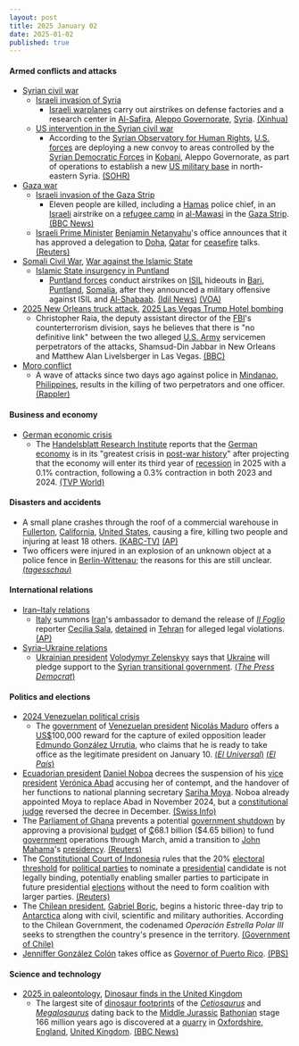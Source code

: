 ```yaml
---
layout: post
title: 2025 January 02
date: 2025-01-02
published: true
---
```



#### Armed conflicts and attacks

* [Syrian civil war](https://en.wikipedia.org/wiki/Syrian_civil_war "Syrian civil war")
  * [Israeli invasion of Syria](https://en.wikipedia.org/wiki/Israeli_invasion_of_Syria_%282024%E2%80%93present%29 "Israeli invasion of Syria (2024–present)")
    * [Israeli warplanes](https://en.wikipedia.org/wiki/Israeli_Air_Force "Israeli Air Force") carry out airstrikes on defense factories and a research center in [Al-Safira](https://en.wikipedia.org/wiki/Al-Safira "Al-Safira"), [Aleppo Governorate](https://en.wikipedia.org/wiki/Aleppo_Governorate "Aleppo Governorate"), [Syria](https://en.wikipedia.org/wiki/Syria "Syria"). [(Xinhua)](https://english.news.cn/20250103/755c955446c44a73a4034e7ca9c6efde/c.html)
  * [US intervention in the Syrian civil war](https://en.wikipedia.org/wiki/US_intervention_in_the_Syrian_civil_war "US intervention in the Syrian civil war")
    * According to the [Syrian Observatory for Human Rights](https://en.wikipedia.org/wiki/Syrian_Observatory_for_Human_Rights "Syrian Observatory for Human Rights"), [U.S. forces](https://en.wikipedia.org/wiki/United_States_Armed_Forces "United States Armed Forces") are deploying a new convoy to areas controlled by the [Syrian Democratic Forces](https://en.wikipedia.org/wiki/Syrian_Democratic_Forces "Syrian Democratic Forces") in [Kobani](https://en.wikipedia.org/wiki/Kobani "Kobani"), Aleppo Governorate, as part of operations to establish a new [US military base](https://en.wikipedia.org/wiki/List_of_American_military_installations "List of American military installations") in north-eastern Syria. [(SOHR)](https://www.syriahr.com/en/352729/)
* [Gaza war](https://en.wikipedia.org/wiki/Gaza_war "Gaza war")
  * [Israeli invasion of the Gaza Strip](https://en.wikipedia.org/wiki/Israeli_invasion_of_the_Gaza_Strip "Israeli invasion of the Gaza Strip")
    * Eleven people are killed, including a [Hamas](https://en.wikipedia.org/wiki/Hamas "Hamas") police chief, in an [Israeli](https://en.wikipedia.org/wiki/Israel "Israel") airstrike on a [refugee camp](https://en.wikipedia.org/wiki/Palestinian_refugee_camp "Palestinian refugee camp") in [al-Mawasi](https://en.wikipedia.org/wiki/Al-Mawasi%2C_Rafah "Al-Mawasi, Rafah") in the [Gaza Strip](https://en.wikipedia.org/wiki/Gaza_Strip "Gaza Strip"). [(BBC News)](https://www.bbc.com/news/articles/cq62dver40yo)
  * [Israeli Prime Minister](https://en.wikipedia.org/wiki/Prime_Minister_of_Israel "Prime Minister of Israel") [Benjamin Netanyahu](https://en.wikipedia.org/wiki/Benjamin_Netanyahu "Benjamin Netanyahu")'s office announces that it has approved a delegation to [Doha](https://en.wikipedia.org/wiki/Doha "Doha"), [Qatar](https://en.wikipedia.org/wiki/Qatar "Qatar") for [ceasefire](https://en.wikipedia.org/wiki/Ceasefire "Ceasefire") talks. [(Reuters)](https://www.reuters.com/world/middle-east/israeli-delegation-resume-ceasefire-talks-doha-pms-office-says-2025-01-02/)
* [Somali Civil War](https://en.wikipedia.org/wiki/Somali_Civil_War_%282009%E2%80%93present%29 "Somali Civil War (2009–present)"), [War against the Islamic State](https://en.wikipedia.org/wiki/War_against_the_Islamic_State "War against the Islamic State")
  * [Islamic State insurgency in Puntland](https://en.wikipedia.org/wiki/Islamic_State_insurgency_in_Puntland "Islamic State insurgency in Puntland")
    * [Puntland forces](https://en.wikipedia.org/wiki/Puntland_Security_Force "Puntland Security Force") conduct airstrikes on [ISIL](https://en.wikipedia.org/wiki/Islamic_State_%E2%80%93_Somalia_Province "Islamic State – Somalia Province") hideouts in [Bari](https://en.wikipedia.org/wiki/Bari%2C_Somalia "Bari, Somalia"), [Puntland](https://en.wikipedia.org/wiki/Puntland "Puntland"), [Somalia](https://en.wikipedia.org/wiki/Somalia "Somalia"), after they announced a military offensive against ISIL and [Al-Shabaab](https://en.wikipedia.org/wiki/Al-Shabaab_%28militant_group%29 "Al-Shabaab (militant group)"). [(Idil News)](https://www.idilnews.com/puntland-forces-conduct-airstrikes-on-isis-positions-in-bari-region/) [(VOA)](https://www.voasomali.com/a/puntland-oo-sheegatay-duqeyn-ka-dhan-ah-daacish/7922007.html)
* [2025 New Orleans truck attack](https://en.wikipedia.org/wiki/2025_New_Orleans_truck_attack "2025 New Orleans truck attack"), [2025 Las Vegas Trump Hotel bombing](https://en.wikipedia.org/wiki/Trump_International_Hotel_Las_Vegas_Tesla_Cybertruck_explosion "Trump International Hotel Las Vegas Tesla Cybertruck explosion")
  * Christopher Raia, the deputy assistant director of the [FBI](https://en.wikipedia.org/wiki/FBI "FBI")'s counterterrorism division, says he believes that there is "no definitive link" between the two alleged [U.S. Army](https://en.wikipedia.org/wiki/United_States_Armed_Forces "United States Armed Forces") servicemen perpetrators of the attacks, Shamsud-Din Jabbar in New Orleans and Matthew Alan Livelsberger in Las Vegas. [(BBC)](https://www.bbc.com/news/articles/crl378x8nnjo)
* [Moro conflict](https://en.wikipedia.org/wiki/Moro_conflict "Moro conflict")
  * A wave of attacks since two days ago against police in [Mindanao](https://en.wikipedia.org/wiki/Mindanao "Mindanao"), [Philippines](https://en.wikipedia.org/wiki/Philippines "Philippines"), results in the killing of two perpetrators and one officer. [(Rappler)](https://www.rappler.com/philippines/mindanao/attacks-cops-new-year-eve-december-31-2024/)

#### Business and economy

* [German economic crisis](https://en.wikipedia.org/wiki/German_economic_crisis_%282022%E2%80%93present%29 "German economic crisis (2022–present)")
  * The [Handelsblatt Research Institute](https://en.wikipedia.org/wiki/Handelsblatt "Handelsblatt") reports that the [German economy](https://en.wikipedia.org/wiki/Economy_of_Germany "Economy of Germany") is in its "greatest crisis in [post-war history](https://en.wikipedia.org/wiki/History_of_Germany_%281990%E2%80%93present%29 "History of Germany (1990–present)")" after projecting that the economy will enter its third year of [recession](https://en.wikipedia.org/wiki/Recession "Recession") in 2025 with a 0.1% contraction, following a 0.3% contraction in both 2023 and 2024. [(TVP World)](https://tvpworld.com/84331034/german-recession-projected-to-enter-its-third-year)

#### Disasters and accidents

* A small plane crashes through the roof of a commercial warehouse in [Fullerton](https://en.wikipedia.org/wiki/Fullerton%2C_California "Fullerton, California"), [California](https://en.wikipedia.org/wiki/California "California"), [United States](https://en.wikipedia.org/wiki/United_States "United States"), causing a fire, killing two people and injuring at least 18 others. [(KABC-TV)](https://abc7.com/post/small-plane-crashes-fullerton-resulting-4-alarm-fire-police-say/15742833/) [(AP)](https://apnews.com/article/california-plane-crash-fullerton-08ec23f1c117be7bc07fc9b8f4064f91)
* Two officers were injured in an explosion of an unknown object at a police fence in [Berlin-Wittenau](https://en.wikipedia.org/wiki/Berlin-Wittenau "Berlin-Wittenau"); the reasons for this are still unclear. [(*tagesschau*)](https://www.tagesschau.de/inland/regional/berlin/polizisten-explosion-verletzungen-berlin-100.html)

#### International relations

* [Iran–Italy relations](https://en.wikipedia.org/wiki/Iran%E2%80%93Italy_relations "Iran–Italy relations")
  * [Italy](https://en.wikipedia.org/wiki/Italy "Italy") summons [Iran](https://en.wikipedia.org/wiki/Iran "Iran")'s ambassador to demand the release of *[Il Foglio](https://en.wikipedia.org/wiki/Il_Foglio "Il Foglio")* reporter [Cecilia Sala](https://en.wikipedia.org/wiki/Cecilia_Sala "Cecilia Sala"), [detained](https://en.wikipedia.org/wiki/List_of_foreign_nationals_detained_in_Iran "List of foreign nationals detained in Iran") in [Tehran](https://en.wikipedia.org/wiki/Tehran "Tehran") for alleged legal violations. [(AP)](https://apnews.com/article/italy-iran-journalist-arrest-ambassador-6656e7f9df9db8b7216a180d69dde52c)
* [Syria–Ukraine relations](https://en.wikipedia.org/wiki/Syria%E2%80%93Ukraine_relations "Syria–Ukraine relations")
  * [Ukrainian president](https://en.wikipedia.org/wiki/President_of_Ukraine "President of Ukraine") [Volodymyr Zelenskyy](https://en.wikipedia.org/wiki/Volodymyr_Zelenskyy "Volodymyr Zelenskyy") says that [Ukraine](https://en.wikipedia.org/wiki/Ukraine "Ukraine") will pledge support to the [Syrian transitional government](https://en.wikipedia.org/wiki/First_Syrian_transitional_government "First Syrian transitional government"). [(*The Press Democrat*)](https://www.pressdemocrat.com/article/news/middle-east-latest-ukraine-pledges-support-for-a-new-syria-once-a-key-rus/)

#### Politics and elections

* [2024 Venezuelan political crisis](https://en.wikipedia.org/wiki/2024_Venezuelan_political_crisis "2024 Venezuelan political crisis")
  * The [government](https://en.wikipedia.org/wiki/Government_of_Venezuela "Government of Venezuela") of [Venezuelan president](https://en.wikipedia.org/wiki/President_of_Venezuela "President of Venezuela") [Nicolás Maduro](https://en.wikipedia.org/wiki/Nicol%C3%A1s_Maduro "Nicolás Maduro") offers a [US$](https://en.wikipedia.org/wiki/United_States_dollar "United States dollar")100,000 reward for the capture of exiled opposition leader [Edmundo González Urrutia](https://en.wikipedia.org/wiki/Edmundo_Gonz%C3%A1lez_Urrutia "Edmundo González Urrutia"), who claims that he is ready to take office as the legitimate president on January 10. [(*El Universal*)](https://www.eluniversal.com/politica/198116/gobierno-nacional-ofrece-recompensa-de-100000-por-la-captura-de-edmundo-gonzalez-urrutia) [(*El País*)](https://elpais.com/america/2024-11-25/edmundo-gonzalez-asegura-que-tomara-posesion-como-presidente-el-10-de-enero-en-caracas.html)
* [Ecuadorian president](https://en.wikipedia.org/wiki/President_of_Ecuador "President of Ecuador") [Daniel Noboa](https://en.wikipedia.org/wiki/Daniel_Noboa "Daniel Noboa") decrees the suspension of his [vice president](https://en.wikipedia.org/wiki/Vice_President_of_Ecuador "Vice President of Ecuador") [Verónica Abad](https://en.wikipedia.org/wiki/Ver%C3%B3nica_Abad "Verónica Abad") accusing her of contempt, and the handover of her functions to national planning secretary [Sariha Moya](https://en.wikipedia.org/wiki/Sariha_Moya "Sariha Moya"). Noboa already appointed Moya to replace Abad in November 2024, but a [constitutional judge](https://en.wikipedia.org/wiki/Constitutional_Court_of_Ecuador "Constitutional Court of Ecuador") reversed the decree in December. [(Swiss Info)](https://www.swissinfo.ch/spa/noboa-vuelve-a-designar-vice-interina-de-ecuador-en-medio-de-pugna-con-abad/88668546)
* The [Parliament of Ghana](https://en.wikipedia.org/wiki/Parliament_of_Ghana "Parliament of Ghana") prevents a potential [government shutdown](https://en.wikipedia.org/wiki/Government_shutdown "Government shutdown") by approving a provisional [budget](https://en.wikipedia.org/wiki/Government_budget "Government budget") of [₵](https://en.wikipedia.org/wiki/Ghanaian_cedi "Ghanaian cedi")68.1 billion ($4.65 billion) to fund [government](https://en.wikipedia.org/wiki/Government_of_Ghana "Government of Ghana") operations through March, amid a transition to [John Mahama](https://en.wikipedia.org/wiki/John_Mahama "John Mahama")'s [presidency](https://en.wikipedia.org/wiki/Presidency_of_John_Mahama "Presidency of John Mahama"). [(Reuters)](https://www.reuters.com/world/africa/ghanas-parliament-passes-provisional-budget-averts-government-shutdown-2025-01-03/)
* The [Constitutional Court of Indonesia](https://en.wikipedia.org/wiki/Constitutional_Court_of_Indonesia "Constitutional Court of Indonesia") rules that the 20% [electoral threshold](https://en.wikipedia.org/wiki/Electoral_threshold "Electoral threshold") for [political parties](https://en.wikipedia.org/wiki/List_of_political_parties_in_Indonesia "List of political parties in Indonesia") to nominate a [presidential](https://en.wikipedia.org/wiki/President_of_Indonesia "President of Indonesia") candidate is not legally binding, potentially enabling smaller parties to participate in future presidential [elections](https://en.wikipedia.org/wiki/Elections_in_Indonesia "Elections in Indonesia") without the need to form coalition with larger parties. [(Reuters)](https://www.reuters.com/world/asia-pacific/indonesia-court-says-vote-threshold-presidential-candidates-not-legally-binding-2025-01-02/)
* The [Chilean president](https://en.wikipedia.org/wiki/President_of_Chile "President of Chile"), [Gabriel Boric](https://en.wikipedia.org/wiki/Gabriel_Boric "Gabriel Boric"), begins a historic three-day trip to [Antarctica](https://en.wikipedia.org/wiki/Antarctica "Antarctica") along with civil, scientific and military authorities. According to the Chilean Government, the codenamed *Operación Estrella Polar III* seeks to strengthen the country's presence in the territory. [(Government of Chile)](https://www.gob.cl/noticias/presidente-gabriel-boric-realiza-historico-viaje-polo-sur-operacion-estrella-polar/)
* [Jenniffer González Colón](https://en.wikipedia.org/wiki/Jenniffer_Gonz%C3%A1lez_Col%C3%B3n "Jenniffer González Colón") takes office as [Governor of Puerto Rico](https://en.wikipedia.org/wiki/Governor_of_Puerto_Rico "Governor of Puerto Rico"). [(PBS)](https://www.pbs.org/newshour/nation/puerto-ricos-new-governor-takes-office-amid-anger-following-major-blackout)

#### Science and technology

* [2025 in paleontology](https://en.wikipedia.org/wiki/2025_in_paleontology "2025 in paleontology"), [Dinosaur finds in the United Kingdom](https://en.wikipedia.org/wiki/List_of_dinosaur_finds_in_the_United_Kingdom "List of dinosaur finds in the United Kingdom")
  * The largest site of [dinosaur footprints](https://en.wikipedia.org/wiki/Fossil_track "Fossil track") of the *[Cetiosaurus](https://en.wikipedia.org/wiki/Cetiosaurus "Cetiosaurus")* and *[Megalosaurus](https://en.wikipedia.org/wiki/Megalosaurus "Megalosaurus")* dating back to the [Middle Jurassic](https://en.wikipedia.org/wiki/Middle_Jurassic "Middle Jurassic") [Bathonian](https://en.wikipedia.org/wiki/Bathonian "Bathonian") stage 166 million years ago is discovered at a [quarry](https://en.wikipedia.org/wiki/Quarry "Quarry") in [Oxfordshire](https://en.wikipedia.org/wiki/Oxfordshire "Oxfordshire"), [England](https://en.wikipedia.org/wiki/England "England"), [United Kingdom](https://en.wikipedia.org/wiki/United_Kingdom "United Kingdom"). [(BBC News)](https://www.bbc.com/news/articles/c24nzeqq1l2o)
